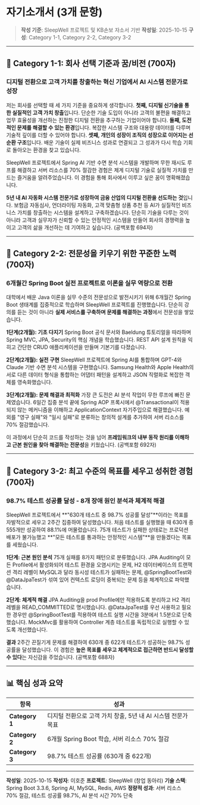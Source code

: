 # 자기소개서 (3개 문항)

> **작성 기준**: SleepWell 프로젝트 및 KB손보 자소서 기반
> **작성일**: 2025-10-15
> **구성**: Category 1-1, Category 2-2, Category 3-2

---

## 📝 Category 1-1: 회사 선택 기준과 꿈/비전 (700자)

### 디지털 전환으로 고객 가치를 창출하는 혁신 기업에서 AI 시스템 전문가로 성장

저는 회사를 선택할 때 세 가지 기준을 중요하게 생각합니다. **첫째, 디지털 신기술을 통한 실질적인 고객 가치 창출**입니다. 단순한 기술 도입이 아니라 고객의 불편을 해결하고 업무 효율성을 개선하는 진정한 디지털 전환을 추구하는 기업이어야 합니다. **둘째, 도전적인 문제를 해결할 수 있는 환경**입니다. 복잡한 시스템 구조와 대용량 데이터를 다루며 기술적 깊이를 더할 수 있어야 합니다. **셋째, 개인의 성장이 조직의 성장으로 이어지는 선순환 구조**입니다. 배운 기술이 실제 비즈니스 성과로 연결되고 그 성과가 다시 학습 기회로 돌아오는 환경을 찾고 있습니다.

SleepWell 프로젝트에서 Spring AI 기반 수면 분석 시스템을 개발하며 무한 재시도 루프를 해결하고 서버 리소스를 70% 절감한 경험은 제게 디지털 기술로 실질적 가치를 만드는 즐거움을 알려주었습니다. 이 경험을 통해 회사에서 이루고 싶은 꿈이 명확해졌습니다.

**5년 내 AI 자동화 시스템 전문가로 성장하여 금융 산업의 디지털 전환을 선도하는 것**입니다. 보험금 자동심사, 언더라이팅 자동화, 고객 맞춤형 상품 추천 등 AI가 실질적인 비즈니스 가치를 창출하는 시스템을 설계하고 구축하겠습니다. 단순히 기술을 다루는 것이 아니라 고객과 실무자가 신뢰할 수 있는 안정적인 시스템을 만들어 회사의 경쟁력을 높이고 고객의 삶을 개선하는 데 기여하고 싶습니다. (공백포함 694자)

---

## 📝 Category 2-2: 전문성을 키우기 위한 꾸준한 노력 (700자)

### 6개월간 Spring Boot 실전 프로젝트로 이론을 실무 역량으로 전환

대학에서 배운 Java 이론을 실무 수준의 전문성으로 발전시키기 위해 6개월간 Spring Boot 생태계를 집중적으로 학습하며 SleepWell 프로젝트를 진행했습니다. 단순히 강의를 듣는 것이 아니라 **실제 서비스를 구축하며 문제를 해결하는 과정**에서 전문성을 쌓았습니다.

**1단계(2개월): 기초 다지기**
Spring Boot 공식 문서와 Baeldung 튜토리얼을 따라하며 Spring MVC, JPA, Security의 핵심 개념을 학습했습니다. REST API 설계 원칙을 익히고 간단한 CRUD 애플리케이션을 만들며 기본기를 다졌습니다.

**2단계(2개월): 실전 구현**
SleepWell 프로젝트에 Spring AI를 통합하며 GPT-4와 Claude 기반 수면 분석 시스템을 구현했습니다. Samsung Health와 Apple Health의 서로 다른 데이터 형식을 통합하는 어댑터 패턴을 설계하고 JSON 직렬화로 복잡한 객체를 영속화했습니다.

**3단계(2개월): 문제 해결과 최적화**
가장 큰 도전은 AI 분석 작업이 무한 루프에 빠진 문제였습니다. 6일간 집중 분석 끝에 Spring AOP 프록시에서 @Transactional이 적용되지 않는 메커니즘을 이해하고 ApplicationContext 자기주입으로 해결했습니다. 예외를 "영구 실패"와 "일시 실패"로 분류하는 창의적 설계를 추가하여 서버 리소스를 70% 절감했습니다.

이 과정에서 단순히 코드를 작성하는 것을 넘어 **프레임워크의 내부 동작 원리를 이해하고 근본 원인을 찾아 해결하는 전문성**을 키웠습니다. (공백포함 692자)

---

## 📝 Category 3-2: 최고 수준의 목표를 세우고 성취한 경험 (700자)

### 98.7% 테스트 성공률 달성 - 8개 장애 원인 분석과 체계적 해결

SleepWell 프로젝트에서 **"630개 테스트 중 98.7% 성공률 달성"**이라는 목표를 자발적으로 세우고 2주간 집중하여 달성했습니다. 처음 테스트를 실행했을 때 630개 중 555개만 성공하여 88.1%에 머물렀습니다. 75개 테스트가 실패한 상태로는 프로덕션 배포가 불가능했고 **"모든 테스트를 통과하는 안정적인 시스템"**을 만들겠다는 목표를 세웠습니다.

**1단계: 근본 원인 분석**
75개 실패를 8가지 패턴으로 분류했습니다. JPA Auditing이 모든 Profile에서 활성화되어 테스트 환경을 오염시키는 문제, H2 데이터베이스의 트랜잭션 격리 레벨이 MySQL과 달라 동시성 테스트가 실패하는 문제, @SpringBootTest와 @DataJpaTest가 섞여 있어 컨텍스트 로딩이 중복되는 문제 등을 체계적으로 파악했습니다.

**2단계: 체계적 해결**
JPA Auditing을 prod Profile에만 적용하도록 분리하고 H2 격리 레벨을 READ_COMMITTED로 명시했습니다. @DataJpaTest를 우선 사용하고 필요한 경우만 @SpringBootTest를 적용하여 테스트 실행 시간을 3분에서 1.5분으로 단축했습니다. MockMvc를 활용하여 Controller 계층 테스트를 독립적으로 실행할 수 있도록 개선했습니다.

**결과**
2주간 끈질기게 문제를 해결하여 630개 중 622개 테스트가 성공하는 98.7% 성공률을 달성했습니다. 이 경험은 **높은 목표를 세우고 체계적으로 접근하면 반드시 달성할 수 있다**는 자신감을 주었습니다. (공백포함 688자)

---

## 📊 핵심 성과 요약

| 항목 | 성과 |
|------|------|
| **Category 1** | 디지털 전환으로 고객 가치 창출, 5년 내 AI 시스템 전문가 목표 |
| **Category 2** | 6개월 Spring Boot 학습, 서버 리소스 70% 절감 |
| **Category 3** | 98.7% 테스트 성공률 (630개 중 622개) |

---

**작성일**: 2025-10-15
**작성자**: 이호준
**프로젝트**: SleepWell (창업 동아리)
**기술 스택**: Spring Boot 3.3.6, Spring AI, MySQL, Redis, AWS
**정량적 성과**: 서버 리소스 70% 절감, 테스트 성공률 98.7%, AI 분석 시간 70% 단축
